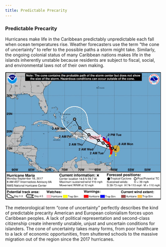 ```yaml
---
title: Predictable Precarity
---
```


### Predictable Precarity

Hurricanes make life in the Caribbean predictably unpredictable each fall when ocean temperatures rise. Weather forecasters use the term “the cone of uncertainty” to refer to the possible paths a storm might take. Similarly, the ongoing colonial status of many Caribbean nations makes life in the islands inherently unstable because residents are subject to fiscal, social, and environmental laws not of their own making.

![A NOAA trajectory prediction map for hurricane Maria featuring its cone of uncertainty](../assets/images/cone-of-uncertainty.jpeg)

The meteorological term “cone of uncertainty” perfectly describes the kind of predictable precarity American and European colonialism forces upon Caribbean peoples. A lack of political representation and second-class citizenship create inherently unstable, unjust and uncertain conditions for islanders. The cone of uncertainty takes many forms, from poor healthcare to a lack of economic opportunities, from shuttered schools to the massive migration out of the region since the 2017 hurricanes. 

<a href="/index.html" class="button-left"></a>
<a href="age-abandonment.html" class="button-right"></a>
